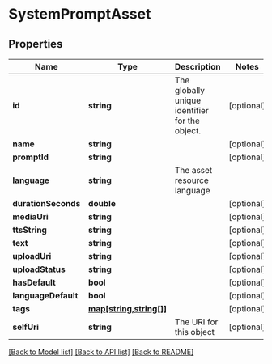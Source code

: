 # SystemPromptAsset

## Properties
Name | Type | Description | Notes
------------ | ------------- | ------------- | -------------
**id** | **string** | The globally unique identifier for the object. | [optional] 
**name** | **string** |  | [optional] 
**promptId** | **string** |  | [optional] 
**language** | **string** | The asset resource language | 
**durationSeconds** | **double** |  | [optional] 
**mediaUri** | **string** |  | [optional] 
**ttsString** | **string** |  | [optional] 
**text** | **string** |  | [optional] 
**uploadUri** | **string** |  | [optional] 
**uploadStatus** | **string** |  | [optional] 
**hasDefault** | **bool** |  | [optional] 
**languageDefault** | **bool** |  | [optional] 
**tags** | [**map[string,string[]]**](array.md) |  | [optional] 
**selfUri** | **string** | The URI for this object | [optional] 

[[Back to Model list]](../README.md#documentation-for-models) [[Back to API list]](../README.md#documentation-for-api-endpoints) [[Back to README]](../README.md)


